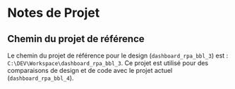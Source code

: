 # Notes de Projet

## Chemin du projet de référence

Le chemin du projet de référence pour le design (`dashboard_rpa_bbl_3`) est : `C:\DEV\Workspace\dashboard_rpa_bbl_3`. Ce projet est utilisé pour des comparaisons de design et de code avec le projet actuel (`dashboard_rpa_bbl_4`).